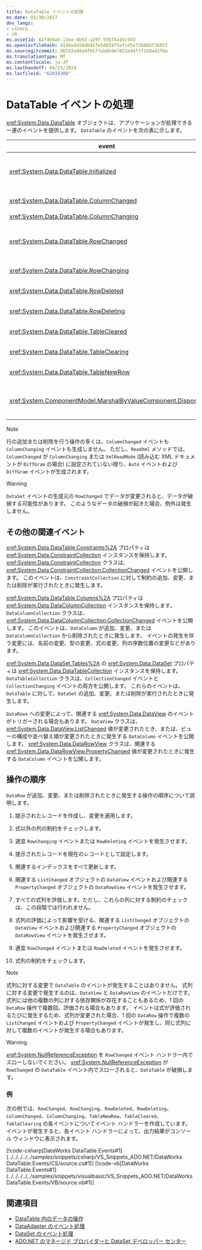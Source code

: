 ```yaml
---
title: DataTable イベントの処理
ms.date: 03/30/2017
dev_langs:
- csharp
- vb
ms.assetid: 62f404a5-13ea-4b93-a29f-55b74a16c9d3
ms.openlocfilehash: 414be4a5bdbd1fe5d65475efcd5e72606b73685f
ms.sourcegitcommit: 9b552addadfb57fab0b9e7852ed4f1f1b8a42f8e
ms.translationtype: MT
ms.contentlocale: ja-JP
ms.lasthandoff: 04/23/2019
ms.locfileid: "62034308"
---
```

# <a name="handling-datatable-events"></a>DataTable イベントの処理
<xref:System.Data.DataTable> オブジェクトは、アプリケーションが処理できる一連のイベントを提供します。 `DataTable` のイベントを次の表に示します。  
  
|event|説明|  
|-----------|-----------------|  
|<xref:System.Data.DataTable.Initialized>|<xref:System.Data.DataTable.EndInit%2A> の `DataTable` メソッドが呼び出された後に発生します。 このイベントは、主にデザイン時のシナリオをサポートすることを目的としています。|  
|<xref:System.Data.DataTable.ColumnChanged>|<xref:System.Data.DataColumn> で値が正常に変更された後に発生します。|  
|<xref:System.Data.DataTable.ColumnChanging>|`DataColumn` に対して値が送信されたときに発生します。|  
|<xref:System.Data.DataTable.RowChanged>|`DataColumn` 値または <xref:System.Data.DataRow.RowState%2A> の <xref:System.Data.DataRow> の `DataTable` が正常に変更された後で発生します。|  
|<xref:System.Data.DataTable.RowChanging>|`DataColumn` 値または `RowState` の `DataRow` の `DataTable` に対して変更が送信されたときに発生します。|  
|<xref:System.Data.DataTable.RowDeleted>|`DataRow` の `DataTable` が `Deleted` としてマークされた後に発生します。|  
|<xref:System.Data.DataTable.RowDeleting>|`DataRow` の `DataTable` が `Deleted` としてマークされる前に発生します。|  
|<xref:System.Data.DataTable.TableCleared>|<xref:System.Data.DataTable.Clear%2A> の `DataTable` メソッドがすべての `DataRow` を正常にクリアした後で発生します。|  
|<xref:System.Data.DataTable.TableClearing>|`Clear` メソッドが呼び出された後、`Clear` 操作が開始される前に発生します。|  
|<xref:System.Data.DataTable.TableNewRow>|`DataRow` の `NewRow` メソッドの呼び出しにより、新しい `DataTable` が作成された後で発生します。|  
|<xref:System.ComponentModel.MarshalByValueComponent.Disposed>|`DataTable` が破棄 (`Disposed`) されたときに発生します。 このプロパティは、<xref:System.ComponentModel.MarshalByValueComponent> から継承されています。|  
  
> [!NOTE]
>  行の追加または削除を行う操作の多くは、`ColumnChanged` イベントも `ColumnChanging` イベントも生成しません。 ただし、`ReadXml` メソッドでは、`ColumnChanged` が `ColumnChanging` または `XmlReadMode` (読み込む XML ドキュメントが `DiffGram` の場合) に設定されていない限り、`Auto` イベントおよび `DiffGram` イベントが生成されます。  
  
> [!WARNING]
>  `DataSet` イベントの生成元の `RowChanged` でデータが変更されると、データが破損する可能性があります。 このようなデータの破損が起きた場合、例外は発生しません。  
  
## <a name="additional-related-events"></a>その他の関連イベント  
 <xref:System.Data.DataTable.Constraints%2A> プロパティは <xref:System.Data.ConstraintCollection> インスタンスを保持します。 <xref:System.Data.ConstraintCollection> クラスは、<xref:System.Data.ConstraintCollection.CollectionChanged> イベントを公開します。 このイベントは、`ConstraintCollection` に対して制約の追加、変更、または削除が実行されたときに発生します。  
  
 <xref:System.Data.DataTable.Columns%2A> プロパティは <xref:System.Data.DataColumnCollection> インスタンスを保持します。 `DataColumnCollection` クラスは、<xref:System.Data.DataColumnCollection.CollectionChanged> イベントを公開します。 このイベントは、`DataColumn` が追加、変更、または `DataColumnCollection` から削除されたときに発生します。 イベントの発生を伴う変更には、名前の変更、型の変更、式の変更、列の序数位置の変更などがあります。  
  
 <xref:System.Data.DataSet.Tables%2A> の <xref:System.Data.DataSet> プロパティは <xref:System.Data.DataTableCollection> インスタンスを保持します。 `DataTableCollection` クラスは、`CollectionChanged` イベントと `CollectionChanging` イベントの両方を公開します。 これらのイベントは、`DataTable` に対して、`DataSet` の追加、変更、または削除が実行されたときに発生します。  
  
 `DataRows` への変更によって、関連する <xref:System.Data.DataView> のイベントがトリガーされる場合もあります。 `DataView` クラスは、<xref:System.Data.DataView.ListChanged> 値が変更されたとき、または、ビューの構成や並べ替え順が変更されたときに発生する `DataColumn` イベントを公開します。 <xref:System.Data.DataRowView> クラスは、関連する <xref:System.Data.DataRowView.PropertyChanged> 値が変更されたときに発生する `DataColumn` イベントを公開します。  
  
## <a name="sequence-of-operations"></a>操作の順序  
 `DataRow` が追加、変更、または削除されたときに発生する操作の順序について説明します。  
  
1. 提示されたレコードを作成し、変更を適用します。  
  
2. 式以外の列の制約をチェックします。  
  
3. 適宜 `RowChanging` イベントまたは `RowDeleting` イベントを発生させます。  
  
4. 提示されたレコードを現在のレコードとして設定します。  
  
5. 関連するインデックスをすべて更新します。  
  
6. 関連する `ListChanged` オブジェクトの `DataView` イベントおよび関連する `PropertyChanged` オブジェクトの `DataRowView` イベントを発生させます。  
  
7. すべての式列を評価します。ただし、これらの列に対する制約のチェックは、この段階では行われません。  
  
8. 式列の評価によって影響を受ける、関連する `ListChanged` オブジェクトの `DataView` イベントおよび関連する `PropertyChanged` オブジェクトの `DataRowView` イベントを発生させます。  
  
9. 適宜 `RowChanged` イベントまたは `RowDeleted` イベントを発生させます。  
  
10. 式列の制約をチェックします。  
  
> [!NOTE]
>  式列に対する変更で `DataTable` のイベントが発生することはありません。 式列に対する変更で発生するのは、`DataView` と `DataRowView` のイベントだけです。 式列には他の複数の列に対する依存関係が存在することもあるため、1 回の `DataRow` 操作で複数回、評価される場合もあります。 イベントは式が評価されるたびに発生するため、式列が変更された場合、1 回の `DataRow` 操作で複数の `ListChanged` イベントおよび `PropertyChanged` イベントが発生し、同じ式列に対して複数のイベントが発生する場合もあります。  
  
> [!WARNING]
>  <xref:System.NullReferenceException> を `RowChanged` イベント ハンドラー内でスローしないでください。 <xref:System.NullReferenceException> が `RowChanged` の `DataTable` イベント内でスローされると、`DataTable` が破損します。  
  
### <a name="example"></a>例  
 次の例では、`RowChanged`、`RowChanging`、`RowDeleted`、`RowDeleting`、`ColumnChanged`、`ColumnChanging`、`TableNewRow`、`TableCleared`、`TableClearing` の各イベントについてイベント ハンドラーを作成しています。 イベントが発生すると、各イベント ハンドラーによって、出力結果がコンソール ウィンドウに表示されます。  
  
 [!code-csharp[DataWorks DataTable.Events#1](../../../../../samples/snippets/csharp/VS_Snippets_ADO.NET/DataWorks DataTable.Events/CS/source.cs#1)]
 [!code-vb[DataWorks DataTable.Events#1](../../../../../samples/snippets/visualbasic/VS_Snippets_ADO.NET/DataWorks DataTable.Events/VB/source.vb#1)]  
  
## <a name="see-also"></a>関連項目

- [DataTable 内のデータの操作](../../../../../docs/framework/data/adonet/dataset-datatable-dataview/manipulating-data-in-a-datatable.md)
- [DataAdapter のイベント処理](../../../../../docs/framework/data/adonet/handling-dataadapter-events.md)
- [DataSet のイベント処理](../../../../../docs/framework/data/adonet/dataset-datatable-dataview/handling-dataset-events.md)
- [ADO.NET のマネージド プロバイダーと DataSet デベロッパー センター](https://go.microsoft.com/fwlink/?LinkId=217917)
